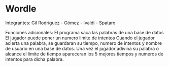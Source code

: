 # Wordle
Integrantes: Gil Rodríguez - Gómez - Ivaldi - Spataro

Funciones adicionales:
El programa saca las palabras de una base de datos
El jugador puede poner un numero limite de intentos
Cuando el jugador acierta una palabra, se guardaran su tiempo, numero de intentos y nombre de usuario en una base de datos.
Una vez el jugador adivina su palabra o alcance el limite de tiempo apareceran los 5 mejores tiempos y numeros de intentos para dicha palabra.
